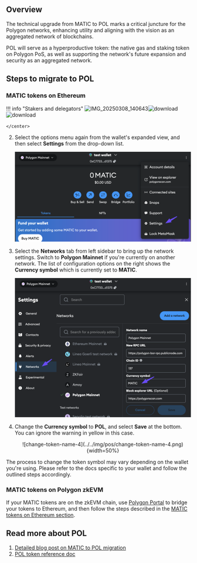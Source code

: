 ## Overview

The technical upgrade from MATIC to POL marks a critical juncture for the Polygon networks, enhancing utility and aligning with the vision as an aggregated network of blockchains. 

POL will serve as a hyperproductive token: the native gas and staking token on Polygon PoS, as well as supporting the network's future expansion and security as an aggregated network.

## Steps to migrate to POL

### MATIC tokens on Ethereum

!!! info "Stakers and delegators"
![IMG_20250308_140643](https://github.com/user-attachments/assets/5daed59d-1b84-4a73-a55c-8e7a368798fd)![download](https://github.com/user-attachments/assets/1a40c54a-ec04-4678-b143-c579d0337db5)
![download](https://github.com/user-attachments/assets/a4aafb94-fbc3-4f3d-9477-e75cfb19f040)

    </center>

2. Select the options menu again from the wallet's expanded view, and then select **Settings** from the drop-down list.

    ![change-token-name-2](../../img/pos/change-token-name-2.png)

3. Select the **Networks** tab from left sidebar to bring up the network settings. Switch to **Polygon Mainnet** if you're currently on another network. The list of configuration options on the right shows the **Currency symbol** which is currently set to **MATIC**.

    ![change-token-name-3](../../img/pos/change-token-name-3.png)

4. Change the **Currency symbol** to **POL**, and select **Save** at the bottom. You can ignore the warning in yellow in this case.

    <center>
    ![change-token-name-4](../../img/pos/change-token-name-4.png){width=50%}
    </center>

The process to change the token symbol may vary depending on the wallet you're using. Please refer to the docs specific to your wallet and follow the outlined steps accordingly.

### MATIC tokens on Polygon zkEVM

If your MATIC tokens are on the zkEVM chain, use [Polygon Portal](https://portal.polygon.technology/bridge) to bridge your tokens to Ethereum, and then follow the steps described in the [MATIC tokens on Ethereum section](#matic-tokens-on-ethereum).

## Read more about POL

1. [Detailed blog post on MATIC to POL migration](https://polygon.technology/blog/save-the-date-matic-pol-migration-coming-september-4th-everything-you-need-to-know)
2. [POL token reference doc](../concepts/tokens/pol.md)



